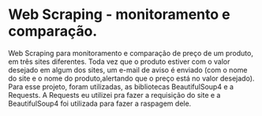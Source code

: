 # Web Scraping - monitoramento e comparação.

Web Scraping para monitoramento e comparação de preço de um produto, em três sites diferentes. Toda vez que o produto estiver com o valor desejado em algum dos sites, um e-mail de aviso é enviado (com o nome do site e o nome do produto,alertando que o preço está no valor desejado). Para esse projeto, foram utilizadas, as bibliotecas BeautifulSoup4 e a Requests. A Requests eu utilizei pra fazer a requisição do site e a BeautifulSoup4 foi utilizada para fazer a raspagem dele. 
